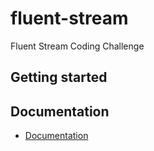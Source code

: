 # fluent-stream

Fluent Stream Coding Challenge

## Getting started

## Documentation

- [Documentation](./docs/TOC.md)
